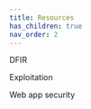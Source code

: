 ```yaml
---
title: Resources
has_children: true
nav_order: 2
---
```



DFIR

Exploitation

Web app security





